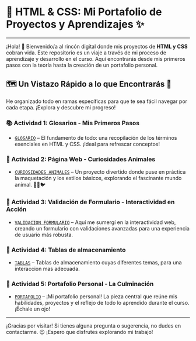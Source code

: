 # 🚀 HTML & CSS: Mi Portafolio de Proyectos y Aprendizajes ✨

---

¡Hola! 👋 Bienvenido/a al rincón digital donde mis proyectos de **HTML y CSS** cobran vida. Este repositorio es un viaje a través de mi proceso de aprendizaje y desarrollo en el curso. Aquí encontrarás desde mis primeros pasos con la teoría hasta la creación de un portafolio personal.

## 🗺️ Un Vistazo Rápido a lo que Encontrarás 🧭

He organizado todo en ramas específicas para que te sea fácil navegar por cada etapa. ¡Explora y descubre mi progreso!

### **📚 Actividad 1: Glosarios - Mis Primeros Pasos**
* [`GLOSARIO`](https://github.com/JoelML1/sena_actividades_HTML_Y_CSS/tree/Glosario) – El fundamento de todo: una recopilación de los términos esenciales en HTML y CSS. ¡Ideal para refrescar conceptos!

### **🐾 Actividad 2: Página Web - Curiosidades Animales**
* [`CURIOSIDADES ANIMALES`](https://github.com/JoelML1/sena_actividades_HTML_Y_CSS/tree/Curiosidades-P) – Un proyecto divertido donde puse en práctica la maquetación y los estilos básicos, explorando el fascinante mundo animal. 🐶🐱🐦

### **📝 Actividad 3: Validación de Formulario - Interactividad en Acción**
* [`VALIDACION FORMULARIO`](https://github.com/JoelML1/sena_actividades_HTML_Y_CSS/tree/Formulario) – Aquí me sumergí en la interactividad web, creando un formulario con validaciones avanzadas para una experiencia de usuario más robusta.

### **📝 Actividad 4: Tablas de almacenamiento**  
* [`TABLAS`](https://github.com/JoelML1/sena_actividades_HTML_Y_CSS/tree/Tablas) – Tablas de almacenamiento cuyas diferentes temas, para una interaccion mas adecuada. 
  
### **💼 Actividad 5: Portafolio Personal - La Culminación**
* [`PORTAFOLIO`](https://github.com/JoelML1/sena_actividades_HTML_Y_CSS/tree/PORTAFOLIO) – ¡Mi portafolio personal! La pieza central que reúne mis habilidades, proyectos y el reflejo de todo lo aprendido durante el curso. ¡Échale un ojo!

---

¡Gracias por visitar! Si tienes alguna pregunta o sugerencia, no dudes en contactarme. 😉 ¡Espero que disfrutes explorando mi trabajo!
